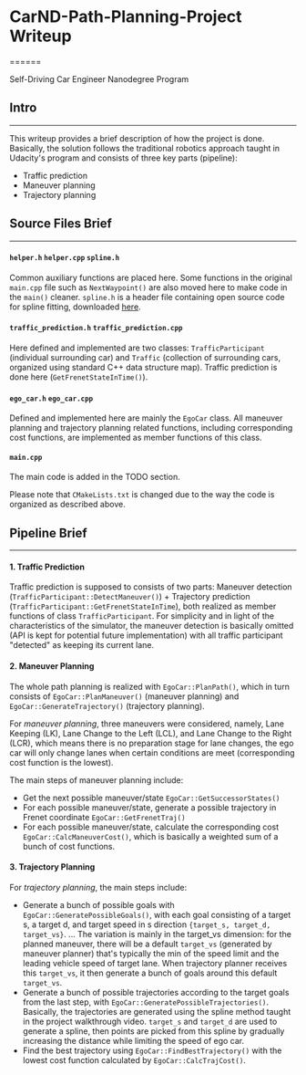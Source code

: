 # CarND-Path-Planning-Project Writeup
======

Self-Driving Car Engineer Nanodegree Program

## Intro
------
This writeup provides a brief description of how the project is done. Basically, the solution follows the traditional robotics approach taught in Udacity's program and consists of three key parts (pipeline):
- Traffic prediction
- Maneuver planning
- Trajectory planning

## Source Files Brief
------
#### `helper.h` `helper.cpp` `spline.h`
Common auxiliary functions are placed here. Some functions in the original `main.cpp` file such as `NextWaypoint()` are also moved here to make code in the `main()` cleaner.
`spline.h` is a header file containing open source code for spline fitting, downloaded [here](http://kluge.in-chemnitz.de/opensource/spline/).
 #### `traffic_prediction.h` `traffic_prediction.cpp`
Here defined and implemented are two classes: `TrafficParticipant` (individual surrounding car) and `Traffic` (collection of surrounding cars, organized using standard C++ data structure map). Traffic prediction is done here (`GetFrenetStateInTime()`).   
#### `ego_car.h` `ego_car.cpp`
Defined and implemented here are mainly the `EgoCar` class. All maneuver planning and trajectory planning related functions, including corresponding cost functions, are implemented as member functions of this class.
#### `main.cpp`
The main code is added in the TODO section.

Please note that `CMakeLists.txt` is changed due to the way the code is organized as described above.

## Pipeline Brief  
------
#### 1. Traffic Prediction
Traffic prediction is supposed to consists of two parts: Maneuver detection (`TrafficParticipant::DetectManeuver()`) + Trajectory prediction (`TrafficParticipant::GetFrenetStateInTime`), both realized as member functions of class `TrafficParticipant`. For simplicity and in light of the characteristics of the simulator, the maneuver detection is basically omitted (API is kept for potential future implementation) with all traffic participant "detected" as keeping its current lane.

#### 2. Maneuver Planning
The whole path planning is realized with `EgoCar::PlanPath()`, which in turn consists of `EgoCar::PlanManeuver()` (maneuver planning) and `EgoCar::GenerateTrajectory()` (trajectory planning).

For *maneuver planning*, three maneuvers were considered, namely, Lane Keeping (LK), Lane Change to the Left (LCL), and Lane Change to the Right (LCR), which means there is no preparation stage for lane changes, the ego car will only change lanes when certain conditions are meet (corresponding cost function is the lowest).

The main steps of maneuver planning include:
- Get the next possible maneuver/state `EgoCar::GetSuccessorStates()`
- For each possible maneuver/state, generate a possible trajectory in Frenet coordinate `EgoCar::GetFrenetTraj()`
- For each possible maneuver/state, calculate the corresponding cost `EgoCar::CalcManeuverCost()`, which is basically a weighted sum of a bunch of cost functions.

#### 3. Trajectory Planning
For *trajectory planning*, the main steps include:
- Generate a bunch of possible goals with `EgoCar::GeneratePossibleGoals()`, with each goal consisting of a target s, a target d, and target speed in s direction `{target_s, target_d, target_vs}`. ...
The variation is mainly in the target_vs dimension: for the planned maneuver, there will be a default `target_vs` (generated by maneuver planner) that's typically the min of the speed limit and the leading vehicle speed of target lane. When trajectory planner receives this `target_vs`, it then generate a bunch of goals around this default `target_vs`.
- Generate a bunch of possible trajectories according to the target goals from the last step, with `EgoCar::GeneratePossibleTrajectories()`. Basically, the trajectories are generated using the spline method taught in the project walkthrough video. `target_s` and `target_d` are used to generate a spline, then points are picked from this spline by gradually increasing the distance while limiting the speed of ego car.
- Find the best trajectory using `EgoCar::FindBestTrajectory()` with the lowest cost function calculated by `EgoCar::CalcTrajCost()`.
